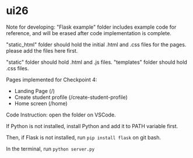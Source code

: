 # ui26

Note for developing:
"Flask example" folder includes example code for reference, and will be erased after code implementation is complete.

"static_html" folder should hold the initial .html and .css files for the pages. please add the files here first.

"static" folder should hold .html and .js files.
"templates" folder should hold .css files.

Pages implemented for Checkpoint 4:
- Landing Page (/)
- Create student profile (/create-student-profile)
- Home screen (/home)

Code Instruction:
open the folder on VSCode.

If Python is not installed, install Python and add it to PATH variable first.

Then, if Flask is not installed, run `pip install flask` on git bash.

In the terminal, run `python server.py`
